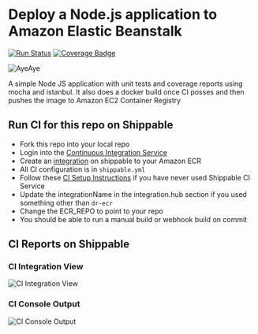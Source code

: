 # Deploy a Node.js application to Amazon Elastic Beanstalk

[![Run Status](https://api.shippable.com/projects/58ffa88fd799850b00768021/badge?branch=master)](https://app.shippable.com/github/devops-recipes/deploy-beanstalk-basic) [![Coverage Badge](https://api.shippable.com/projects/58ffa88fd799850b00768021/coverageBadge?branch=master)](https://app.shippable.com/github/devops-recipes/deploy-beanstalk-basic)

![AyeAye](https://github.com/devops-recipes/deploy-beanstalk-basic/blob/master/public/resources/images/captain.png)

A simple Node JS application with unit tests and coverage reports using mocha
and istanbul. It also does a docker build once CI posses and then pushes the image to Amazon EC2 Container Registry

## Run CI for this repo on Shippable
* Fork this repo into your local repo
* Login into the [Continuous Integration Service](wwww.shippable.com)
* Create an [integration](http://docs.shippable.com/integrations/imageRegistries/ecr/) on shippable to your Amazon ECR
* All CI configuration is in `shippable.yml`
* Follow these [CI Setup Instructions](http://docs.shippable.com/ci/runFirstBuild/) if you have never used Shippable CI Service
* Update the integrationName in the integration.hub section if you used something other than `dr-ecr`
* Change the ECR_REPO to point to your repo
* You should be able to run a manual build or webhook build on commit

## CI Reports on Shippable

### CI Integration View
![CI Integration View](https://github.com/devops-recipes/deploy-beanstalk-basic/blob/master/public/resources/images/integration-creation.png)

### CI Console Output
![CI Console Output](https://github.com/devops-recipes/deploy-beanstalk-basic/blob/master/public/resources/images/console.jpg)
